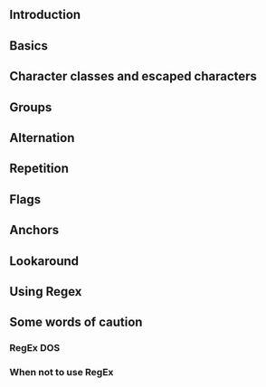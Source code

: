 ## Introduction

## Basics

## Character classes and escaped characters

## Groups

## Alternation

## Repetition

## Flags

## Anchors

## Lookaround

## Using Regex

## Some words of caution

### RegEx DOS

### When not to use RegEx



